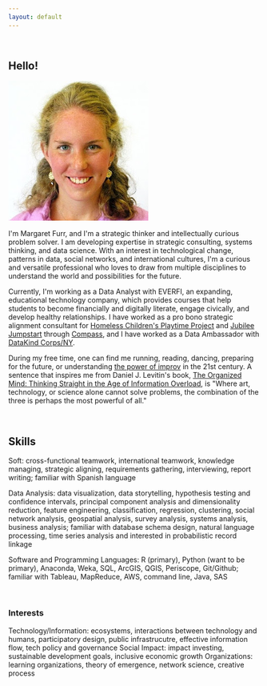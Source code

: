 ```yaml
---
layout: default
---
```


<br>

## Hello!

<img class="profile-picture" src="me.jpg">

I'm Margaret Furr, and I'm a strategic thinker and intellectually curious problem solver. I am developing expertise in strategic consulting, systems thinking, and data science. With an interest in technological change, patterns in data, social networks, and international cultures, I'm a curious and versatile professional who loves to draw from multiple disciplines to understand the world and possibilities for the future.

Currently, I'm working as a Data Analyst with EVERFI, an expanding, educational technology company, which provides courses that help students to become financially and digitally literate, engage civically, and develop healthy relationships. I have worked as a pro bono strategic alignment consultant for [Homeless Children's Playtime Project](https://www.playtimeproject.org) and [Jubilee Jumpstart](http://www.jubileejumpstart.org) through [Compass](http://compassprobono.org), and I have worked as a Data Ambassador with [DataKind Corps/NY](http://www.datakind.org). 

During my free time, one can find me running, reading, dancing, preparing for the future, or understanding [the power of improv](http://www.bing.com/videos/search?q=the+power+of+improv&view=detail&mid=D6F586BD43DCC62C7AAED6F586BD43DCC62C7AAE&FORM=VIRE) in the 21st century. A sentence that inspires me from Daniel J. Levitin's book, [The Organized Mind: Thinking Straight in the Age of Information Overload](https://www.amazon.com/Organized-Mind-Thinking-Straight-Information/dp/0147516315), is "Where art, technology, or science alone cannot solve problems, the combination of the three is perhaps the most powerful of all." 

<br>

## Skills

Soft: cross-functional teamwork, international teamwork, knowledge managing, strategic aligning, requirements gathering, interviewing, report writing; familiar with Spanish language

Data Analysis: data visualization, data storytelling, hypothesis testing and confidence intervals, principal component analysis and dimensionality reduction, feature engineering, classification, regression, clustering, social network analysis, geospatial analysis, survey analysis, systems analysis, business analysis; familiar with database schema design, natural language processing, time series analysis and interested in probabilistic record linkage 

Software and Programming Languages: R (primary), Python (want to be primary), Anaconda, Weka, SQL, ArcGIS, QGIS, Periscope, Git/Github; familiar with Tableau, MapReduce, AWS, command line, Java, SAS

<br>

### Interests

Technology/Information: ecosystems, interactions between technology and humans, participatory design, public infrastrucutre, effective information flow, tech policy and governance
Social Impact: impact investing, sustainable development goals, inclusive economic growth
Organizations: learning organizations, theory of emergence, network science, creative process



